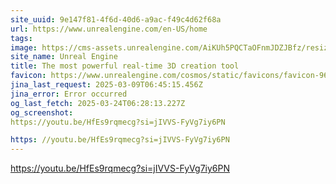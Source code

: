 ```yaml
---
site_uuid: 9e147f81-4f6d-40d6-a9ac-f49c4d62f68a
url: https://www.unrealengine.com/en-US/home
tags: 
image: https://cms-assets.unrealengine.com/AiKUh5PQCTaOFnmJDZJBfz/resize=width:1200/HfuPC0S3Tk6bQ4nDY3pR
site_name: Unreal Engine
title: The most powerful real-time 3D creation tool
favicon: https://www.unrealengine.com/cosmos/static/favicons/favicon-96x96.png
jina_last_request: 2025-03-09T06:45:15.456Z
jina_error: Error occurred
og_last_fetch: 2025-03-24T06:28:13.227Z
og_screenshot: 
https://youtu.be/HfEs9rqmecg?si=jIVVS-FyVg7iy6PN

https: //youtu.be/HfEs9rqmecg?si=jIVVS-FyVg7iy6PN
---
```


https://youtu.be/HfEs9rqmecg?si=jIVVS-FyVg7iy6PN
